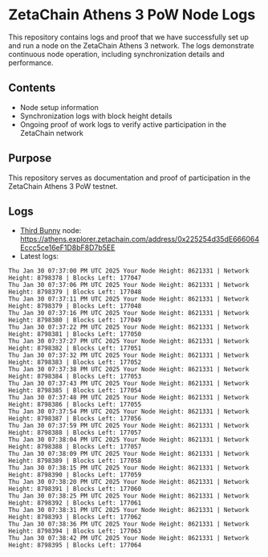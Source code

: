 # ZetaChain Athens 3 PoW Node Logs
This repository contains logs and proof that we have successfully set up and run a node on the ZetaChain Athens 3 network. The logs demonstrate continuous node operation, including synchronization details and performance.

## Contents
- Node setup information
- Synchronization logs with block height details
- Ongoing proof of work logs to verify active participation in the ZetaChain network

## Purpose
This repository serves as documentation and proof of participation in the ZetaChain Athens 3 PoW testnet.

## Logs

- [Third Bunny](https://thirdbunny.xyz/) node: https://athens.explorer.zetachain.com/address/0x225254d35dE666064Eccc5ce16eF1D8bF8D7b5EE
- Latest logs:
```
Thu Jan 30 07:37:00 PM UTC 2025 Your Node Height: 8621331 | Network Height: 8798378 | Blocks Left: 177047
Thu Jan 30 07:37:06 PM UTC 2025 Your Node Height: 8621331 | Network Height: 8798379 | Blocks Left: 177048
Thu Jan 30 07:37:11 PM UTC 2025 Your Node Height: 8621331 | Network Height: 8798379 | Blocks Left: 177048
Thu Jan 30 07:37:16 PM UTC 2025 Your Node Height: 8621331 | Network Height: 8798380 | Blocks Left: 177049
Thu Jan 30 07:37:22 PM UTC 2025 Your Node Height: 8621331 | Network Height: 8798381 | Blocks Left: 177050
Thu Jan 30 07:37:27 PM UTC 2025 Your Node Height: 8621331 | Network Height: 8798382 | Blocks Left: 177051
Thu Jan 30 07:37:32 PM UTC 2025 Your Node Height: 8621331 | Network Height: 8798383 | Blocks Left: 177052
Thu Jan 30 07:37:38 PM UTC 2025 Your Node Height: 8621331 | Network Height: 8798384 | Blocks Left: 177053
Thu Jan 30 07:37:43 PM UTC 2025 Your Node Height: 8621331 | Network Height: 8798385 | Blocks Left: 177054
Thu Jan 30 07:37:48 PM UTC 2025 Your Node Height: 8621331 | Network Height: 8798386 | Blocks Left: 177055
Thu Jan 30 07:37:54 PM UTC 2025 Your Node Height: 8621331 | Network Height: 8798387 | Blocks Left: 177056
Thu Jan 30 07:37:59 PM UTC 2025 Your Node Height: 8621331 | Network Height: 8798388 | Blocks Left: 177057
Thu Jan 30 07:38:04 PM UTC 2025 Your Node Height: 8621331 | Network Height: 8798388 | Blocks Left: 177057
Thu Jan 30 07:38:09 PM UTC 2025 Your Node Height: 8621331 | Network Height: 8798389 | Blocks Left: 177058
Thu Jan 30 07:38:15 PM UTC 2025 Your Node Height: 8621331 | Network Height: 8798390 | Blocks Left: 177059
Thu Jan 30 07:38:20 PM UTC 2025 Your Node Height: 8621331 | Network Height: 8798391 | Blocks Left: 177060
Thu Jan 30 07:38:25 PM UTC 2025 Your Node Height: 8621331 | Network Height: 8798392 | Blocks Left: 177061
Thu Jan 30 07:38:31 PM UTC 2025 Your Node Height: 8621331 | Network Height: 8798393 | Blocks Left: 177062
Thu Jan 30 07:38:36 PM UTC 2025 Your Node Height: 8621331 | Network Height: 8798394 | Blocks Left: 177063
Thu Jan 30 07:38:42 PM UTC 2025 Your Node Height: 8621331 | Network Height: 8798395 | Blocks Left: 177064
```
